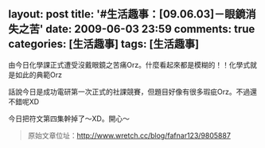 layout: post
title: '#生活趣事：[09.06.03]－眼鏡消失之苦'
date: 2009-06-03 23:59
comments: true
categories: [生活趣事]
tags: [生活趣事]
---
由今日化學課正式遭受沒戴眼鏡之苦痛Orz。什麼看起來都是模糊的！！化學式就是如此的典範Orz

話說今日是成功電研第一次正式的社課競賽，但題目好像有很多瑕疵Orz。不過還不錯呢XD

今日把符文第四集幹掉了～XD。開心～

> 原始文章位址：http://www.wretch.cc/blog/fafnar123/9805887